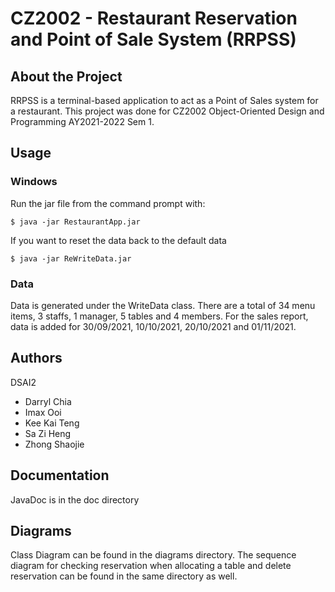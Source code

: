 # CZ2002 - Restaurant Reservation and Point of Sale System (RRPSS)

## About the Project
RRPSS is a terminal-based application to act as a Point of Sales system for a restaurant.
This project was done for CZ2002 Object-Oriented Design and Programming AY2021-2022 Sem 1.

## Usage

### Windows

Run the jar file from the command prompt with:

`$ java -jar RestaurantApp.jar`

If you want to reset the data back to the default data

`$ java -jar ReWriteData.jar`

### Data

Data is generated under the WriteData class. 
There are a total of 34 menu items, 3 staffs, 1 manager, 5 tables and 4 members.
For the sales report, data is added for 30/09/2021, 10/10/2021, 20/10/2021 and 01/11/2021.

## Authors

DSAI2
- Darryl Chia
- Imax Ooi
- Kee Kai Teng
- Sa Zi Heng
- Zhong Shaojie

## Documentation

JavaDoc is in the doc directory

## Diagrams

Class Diagram can be found in the diagrams directory.
The sequence diagram for checking reservation when allocating a table and delete reservation can be found in the same directory as well.

